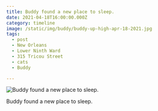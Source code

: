 ```yaml
---
title: Buddy found a new place to sleep.
date: 2021-04-18T16:00:00.000Z
category: timeline
image: /static/img/buddy/buddy-up-high-apr-18-2021.jpg
tags:
  - post
  - New Orleans
  - Lower Ninth Ward
  - 315 Tricou Street
  - cats
  - Buddy

---
```


![Buddy found a new place to sleep.](/static/img/buddy/buddy-up-high-apr-18-2021.jpg)

Buddy found a new place to sleep.